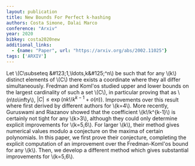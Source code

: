 ```yaml
---
layout: publication
title: New Bounds For Perfect k-hashing
authors: Costa Simone, Dalai Marco
conference: "Arxiv"
year: 2020
bibkey: costa2020new
additional_links:
  - {name: "Paper", url: "https://arxiv.org/abs/2002.11025"}
tags: ['ARXIV']
---
```

Let \\(C\subseteq \&#123;1,\ldots,k\&#125;^n\\) be such that for any \\(k\\) distinct elements of \\(C\\) there exists a coordinate where they all differ simultaneously. Fredman and Koml\'os studied upper and lower bounds on the largest cardinality of such a set \\(C\\), in particular proving that as \\(n\to\infty\\), $|C|\leq \exp(n k!/k^{k-1}+o(n))$. Improvements over this result where first derived by different authors for \\(k=4\\). More recently, Guruswami and Riazanov showed that the coefficient \\(k!/k^&#123;k-1&#125;\\) is certainly not tight for any \\(k>3\\), although they could only determine explicit improvements for \\(k=5,6\\). For larger \\(k\\), their method gives numerical values modulo a conjecture on the maxima of certain polynomials. In this paper, we first prove their conjecture, completing the explicit computation of an improvement over the Fredman-Koml\'os bound for any \\(k\\). Then, we develop a different method which gives substantial improvements for \\(k=5,6\\).
